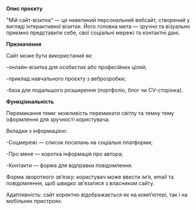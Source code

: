 **Опис проєкту**

"Мій сайт-візитка" — це невеликий персональний вебсайт, створений у вигляді інтерактивної візитки. Його головна мета — зручно та візуально приємно представити себе, свої соціальні мережі та контактні дані.

**Призначення**

Сайт може бути використаний як:

-онлайн-візитка для особистих або професійних цілей;

-приклад навчального проєкту з веброзробки;

-база для подальшого розширення (портфоліо, блог чи CV-сторінка).

**Функціональність**

Перемикання теми: можливість перемикати світлу та темну тему оформлення для зручності користувача.

Вкладки з інформацією:

-Соцмережі — список посилань на соціальні платформи;

-Про мене — коротка інформація про автора;

-Контакти — форма для відправки повідомлення.

Форма зворотного зв’язку: користувач може ввести ім’я, email та повідомлення, щоб швидко зв’язатися з власником сайту.

Адаптивність: сайт коректно відображається як на комп’ютері, так і на мобільних пристроях.
